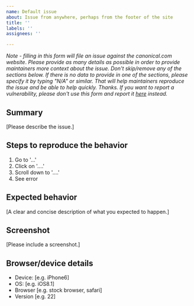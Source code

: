 ```yaml
---
name: Default issue
about: Issue from anywhere, perhaps from the footer of the site
title: ''
labels: ''
assignees: ''

---
```


*Note - filling in this form will file an issue against the canonical.com website*.
*Please provide as many details as possible in order to provide maintainers more context about the issue. Don't skip/remove any of the sections below. If there is no data to provide in one of the sections, please specify it by typing "N/A" or similar. That will help maintainers reproduce the issue and be able to help quickly. Thanks.*
*If you want to report a vulnerability, please don't use this form and report it [here](https://github.com/canonical/canonical.com/security/advisories/new) instead.*

## Summary

[Please describe the issue.]

## Steps to reproduce the behavior

1. Go to '...'
2. Click on '....'
3. Scroll down to '....'
4. See error

## Expected behavior

[A clear and concise description of what you expected to happen.]

## Screenshot

[Please include a screenshot.]

## Browser/device details

- Device: [e.g. iPhone6]
- OS: [e.g. iOS8.1]
- Browser [e.g. stock browser, safari]
- Version [e.g. 22]

